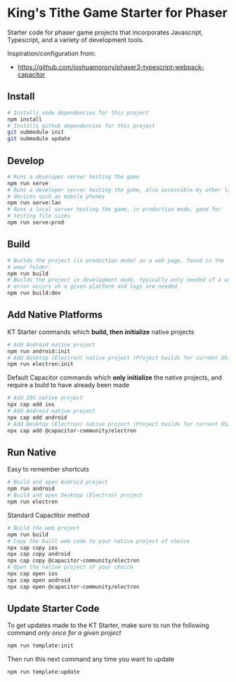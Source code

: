 # King's Tithe Game Starter for Phaser
Starter code for phaser game projects that incorporates Javascript, Typescript, and a variety of development tools.

Inspiration/configuration from: 
- https://github.com/joshuamorony/phaser3-typescript-webpack-capacitor

## Install

```sh
# Installs node dependencies for this project
npm install
# Installs github dependencies for this project
git submodule init
git submodule update
```

## Develop

```sh
# Runs a developer server hosting the game
npm run serve
# Runs a developer server hosting the game, also accessible by other lan
# devices such as mobile phones
npm run serve:lan
# Runs a local server hosting the game, in production mode, good for
# testing file sizes
npm run serve:prod
```

## Build

```sh
# Builds the project (in production mode) as a web page, found in the
# www/ folder.
npm run build
# Builds the project in development mode, typically only needed if a unique
# error occurs on a given platform and logs are needed
npm run build:dev
```

## Add Native Platforms

KT Starter commands which **build, then initialize** native projects
```sh
# Add Android native project
npm run android:init
# Add Desktop (Electron) native project (Project builds for current OS)
npm run electron:init
```
Default Capacitor commands which **only initialize** the native projects, and require a build to have already been made
```sh
# Add IOS native project
npx cap add ios
# Add Android native project
npx cap add android
# Add Desktop (Electron) native project (Project builds for current OS)
npx cap add @capacitor-community/electron
```

## Run Native
Easy to remember shortcuts
```sh
# Build and open Android project
npm run android
# Build and open Desktop (Electron) project
npm run electron
```
Standard Capactitor method
```sh
# Build the web project
npm run build
# Copy the built web code to your native project of choice
npx cap copy ios
npx cap copy android
npx cap copy @capacitor-community/electron
# Open the native project of your choice
npx cap open ios
npx cap open android
npx cap open @capacitor-community/electron
```

## Update Starter Code
To get updates made to the KT Starter, make sure to run the following
command *only once for a given project*
```sh
npm run template:init
```
Then run this next command any time you want to update
```sh
npm run template:update
```